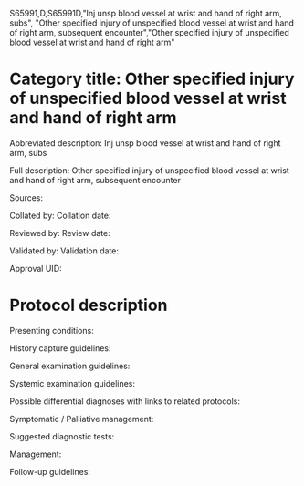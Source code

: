 S65991,D,S65991D,"Inj unsp blood vessel at wrist and hand of right arm, subs", "Other specified injury of unspecified blood vessel at wrist and hand of right arm, subsequent encounter","Other specified injury of unspecified blood vessel at wrist and hand of right arm"
# Category title: Other specified injury of unspecified blood vessel at wrist and hand of right arm

Abbreviated description: Inj unsp blood vessel at wrist and hand of right arm, subs

Full description: Other specified injury of unspecified blood vessel at wrist and hand of right arm, subsequent encounter

Sources:

Collated by:
Collation date:

Reviewed by:
Review date:

Validated by:
Validation date:

Approval UID:

# Protocol description

Presenting conditions:

History capture guidelines:

General examination guidelines:

Systemic examination guidelines:

Possible differential diagnoses with links to related protocols:

Symptomatic / Palliative management:

Suggested diagnostic tests:

Management:

Follow-up guidelines:
